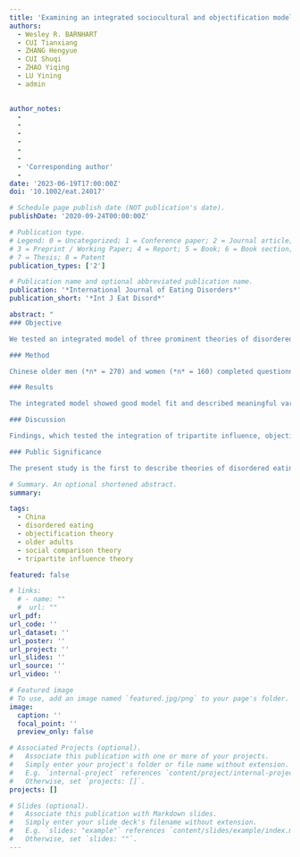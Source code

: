 ```yaml
---
title: 'Examining an integrated sociocultural and objectification model of thinness- and muscularity-oriented disordered eating in Chinese older men and women'
authors:
  - Wesley R. BARNHART
  - CUI Tianxiang
  - ZHANG Hengyue
  - CUI Shuqi
  - ZHAO Yiqing
  - LU Yining
  - admin
 

author_notes:
  - 
  - 
  - 
  - 
  -
  -
  - 'Corresponding author'
  - 
date: '2023-06-19T17:00:00Z'
doi: '10.1002/eat.24017'

# Schedule page publish date (NOT publication's date).
publishDate: '2020-09-24T00:00:00Z'

# Publication type.
# Legend: 0 = Uncategorized; 1 = Conference paper; 2 = Journal article;
# 3 = Preprint / Working Paper; 4 = Report; 5 = Book; 6 = Book section;
# 7 = Thesis; 8 = Patent
publication_types: ['2']

# Publication name and optional abbreviated publication name.
publication: '*International Journal of Eating Disorders*'
publication_short: '*Int J Eat Disord*'

abstract: "
### Objective

We tested an integrated model of three prominent theories of disordered eating (tripartite influence theory, objectification theory, and social comparison theory) in a sample of older Chinese men and women.

### Method

Chinese older men (*n* = 270) and women (*n* = 160) completed questionnaires assessing the tripartite influence, objectification, and social comparison theories and thinness- and muscularity-oriented disordered eating. Two structural equation models were tested in Chinese older men and women.

### Results

The integrated model showed good model fit and described meaningful variance in thinness- and muscularity-oriented disordered eating in Chinese older men and women. Higher appearance pressures were uniquely related to higher muscularity-oriented disordered eating in men. Across both gender groups, higher thinness internalization was uniquely related to higher thinness- and muscularity-oriented disordered eating, and in women only, higher muscularity internalization was uniquely related to lower thinness-oriented disordered eating. In men, higher upward and downward body image comparisons were uniquely related to higher and lower, respectively, muscularity-oriented disordered eating. In women, higher upward body image comparisons were only uniquely related to higher muscularity-oriented disordered eating while higher downward body image comparisons were uniquely related to both outcomes. Higher body shame was uniquely related to higher thinness-oriented disordered eating across both groups and in men alone, higher body shame was also uniquely related to higher muscularity-oriented disordered eating.

### Discussion

Findings, which tested the integration of tripartite influence, objectification, and social comparison theories, inform the prevention and treatment of disordered eating in Chinese older populations.

### Public Significance

The present study is the first to describe theories of disordered eating (tripartite influence, objectification, and social comparison) in Chinese older adults. Findings suggested good model fit and the integrated models described meaningful variance in thinness- and muscularity-oriented disordered eating in Chinese older women and men. Findings extend existing theories of disordered eating and, pending further study, may inform theory-driven prevention and treatment approaches in Chinese older adults."

# Summary. An optional shortened abstract.
summary: 

tags:
  - China 
  - disordered eating 
  - objectification theory 
  - older adults 
  - social comparison theory 
  - tripartite influence theory

featured: false

# links:
  # - name: ""
  #  url: ""
url_pdf: 
url_code: ''
url_dataset: ''
url_poster: ''
url_project: ''
url_slides: ''
url_source: ''
url_video: ''

# Featured image
# To use, add an image named `featured.jpg/png` to your page's folder.
image:
  caption: ''
  focal_point: ''
  preview_only: false

# Associated Projects (optional).
#   Associate this publication with one or more of your projects.
#   Simply enter your project's folder or file name without extension.
#   E.g. `internal-project` references `content/project/internal-project/index.md`.
#   Otherwise, set `projects: []`.
projects: []

# Slides (optional).
#   Associate this publication with Markdown slides.
#   Simply enter your slide deck's filename without extension.
#   E.g. `slides: "example"` references `content/slides/example/index.md`.
#   Otherwise, set `slides: ""`.
---
```

